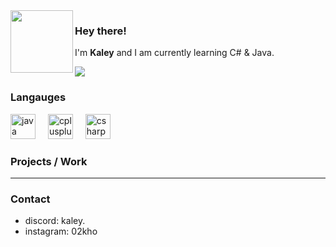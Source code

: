 <img align="left" src="https://i.imgur.com/AfuJqnJ.png" width="100">

### Hey there!

I'm **Kaley**  and I am currently learning C# & Java.


![](https://komarev.com/ghpvc/?username=kaleyyyy&color=2a6acb)
###  Langauges
<div align="left">
  <img src="https://cdn.jsdelivr.net/gh/devicons/devicon/icons/java/java-plain.svg" height="40" alt="java logo"  />
  <img width="12" />
  <img src="https://cdn.jsdelivr.net/gh/devicons/devicon/icons/cplusplus/cplusplus-line.svg" height="40" alt="cplusplus logo"  />
  <img width="12" />
  <img src="https://cdn.jsdelivr.net/gh/devicons/devicon/icons/csharp/csharp-line.svg" height="40" alt="csharp logo"  />
</div>

### Projects / Work
---
 
### Contact 
- discord: kaley.
- instagram: 02kho
  
